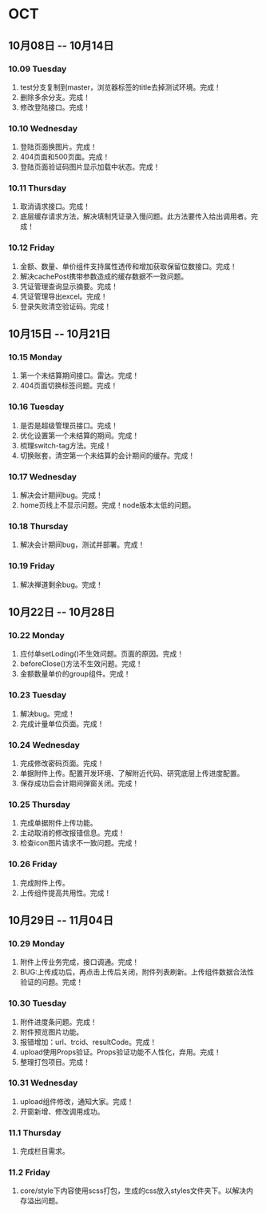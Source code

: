 # OCT

## 10月08日 -- 10月14日

### 10.09 Tuesday
1. test分支复制到master，浏览器标签的title去掉测试环境。完成！
2. 删除多余分支。完成！
3. 修改登陆接口。完成！

### 10.10 Wednesday
1. 登陆页面换图片。完成！
2. 404页面和500页面。完成！
3. 登陆页面验证码图片显示加载中状态。完成！

### 10.11 Thursday
1. 取消请求接口。完成！
2. 底层缓存请求方法，解决填制凭证录入慢问题。此方法要传入给出调用者。完成！

### 10.12 Friday
1. 金额、数量、单价组件支持属性透传和增加获取保留位数接口。完成！
2. 解决cachePost携带参数造成的缓存数据不一致问题。
3. 凭证管理查询显示摘要。完成！
4. 凭证管理导出excel。完成！
5. 登录失败清空验证码。完成！

## 10月15日 -- 10月21日

### 10.15 Monday
1. 第一个未结算期间接口。雷达。完成！
2. 404页面切换标签问题。完成！

### 10.16 Tuesday
1. 是否是超级管理员接口。完成！
2. 优化设置第一个未结算的期间。完成！
3. 梳理switch-tag方法。完成！
4. 切换账套，清空第一个未结算的会计期间的缓存。完成！

### 10.17 Wednesday
1. 解决会计期间bug。完成！
2. home页线上不显示问题。完成！node版本太低的问题。

### 10.18 Thursday
1. 解决会计期间bug，测试并部署。完成！

### 10.19 Friday
1. 解决禅道剩余bug。完成！

## 10月22日 -- 10月28日

### 10.22 Monday
1. 应付单setLoding()不生效问题。页面的原因。完成！
2. beforeClose()方法不生效问题。完成！
3. 金额数量单价的group组件。完成！

### 10.23 Tuesday
1. 解决bug。完成！
2. 完成计量单位页面。完成！

### 10.24 Wednesday
1. 完成修改密码页面。完成！
2. 单据附件上传。配置开发环境、了解附近代码、研究底层上传进度配置。
3. 保存成功后会计期间弹窗关闭。完成！

### 10.25 Thursday
1. 完成单据附件上传功能。
2. 主动取消的修改报错信息。完成！
3. 检查icon图片请求不一致问题。完成！

### 10.26 Friday
1. 完成附件上传。
2. 上传组件提高共用性。完成！


## 10月29日 -- 11月04日

### 10.29 Monday
1. 附件上传业务完成，接口调通。完成！
2. BUG:上传成功后，再点击上传后关闭，附件列表刷新。上传组件数据合法性验证的问题。完成！

### 10.30 Tuesday
1. 附件进度条问题。完成！
2. 附件预览图片功能。
3. 报错增加：url、trcid、resultCode。完成！
4. upload使用Props验证。Props验证功能不人性化，弃用。完成！
5. 整理打包项目。完成！

### 10.31 Wednesday
1. upload组件修改，通知大家。完成！
2. 开窗新增、修改调用成功。

### 11.1 Thursday
1. 完成栏目需求。

### 11.2 Friday
1. core/style下内容使用scss打包，生成的css放入styles文件夹下。以解决内存溢出问题。